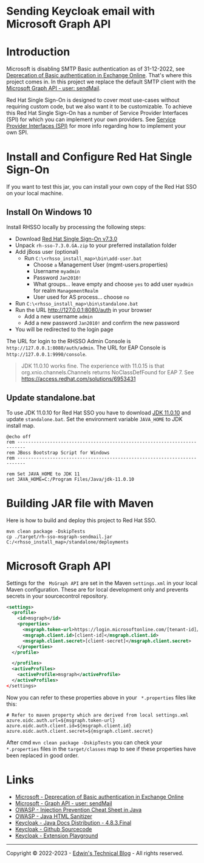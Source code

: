 # Sending Keycloak email with Microsoft Graph API

# Introduction
Microsoft is disabling SMTP Basic authentication as of 31-12-2022, see [Deprecation of Basic authentication in Exchange Online](https://learn.microsoft.com/en-us/exchange/clients-and-mobile-in-exchange-online/deprecation-of-basic-authentication-exchange-online).
That's where this project comes in. In this project we replace the default SMTP client with the [Microsoft Graph API - user: sendMail](https://learn.microsoft.com/en-us/graph/api/user-sendmail?view=graph-rest-1.0&tabs=http).

Red Hat Single Sign-On is designed to cover most use-cases without requiring custom code, but we also want it to be customizable.
To achieve this Red Hat Single Sign-On has a number of Service Provider Interfaces (SPI) for which you can implement your own providers.
See [Service Provider Interfaces (SPI)](https://access.redhat.com/documentation/en-us/red_hat_single_sign-on/7.3/html-single/server_developer_guide/index#providers) for more info regarding how to implement your own SPI.

# Install and Configure Red Hat Single Sign-On
If you want to test this jar, you can install your own copy of the Red Hat SSO on your local machine.

## Install On Windows 10
Install RHSSO locally by processing the following steps:
- Download [Red Hat Single Sign-On v7.3.0](https://access.redhat.com/jbossnetwork/restricted/listSoftware.html?downloadType=distributions&product=core.service.rhsso&version=7.3)
- Unpack `rh-sso-7.3.0.GA.zip` to your preferred installation folder
- Add jBoss user (optional)
    - Run `C:\<rhsso_install_map>\bin\add-user.bat`
        - Choose `a` Management User (mgmt-users.properties)
        - Username `myadmin`
        - Password `Jan2010!`
        - What groups... leave empty and choose `yes` to add user `myadmin` for realm `ManagementRealm`
        - User used for AS process... choose `no`
- Run `C:\<rhsso_install_map>\bin\standalone.bat`
- Run the URL http://127.0.0.1:8080/auth in your browser
    - Add a new username `admin`
    - Add a new password `Jan2010!` and confirm the new password
- You will be redirected to the login page

The URL for login to the RHSSO Admin Console is `http://127.0.0.1:8080/auth/admin`.
The URL for EAP Console is `http://127.0.0.1:9990/console`.

> JDK 11.0.10 works fine. The experience with 11.0.15 is that org.xnio.channels.Channels returns NoClassDefFound for EAP 7.
> See https://access.redhat.com/solutions/6953431

## Update standalone.bat
To use JDK 11.0.10 for Red Hat SSO you have to download [JDK 11.0.10](https://www.oracle.com/nl/java/technologies/javase/jdk11-archive-downloads.html) and update `standalone.bat`. Set the environment variable `JAVA_HOME` to JDK install map.

```shell
@echo off
rem -------------------------------------------------------------------------
rem JBoss Bootstrap Script for Windows
rem -------------------------------------------------------------------------

rem Set JAVA_HOME to JDK 11
set JAVA_HOME=C:/Program Files/Java/jdk-11.0.10
```

# Building JAR file with Maven
Here is how to build and deploy this project to Red Hat SSO.

```shell script
mvn clean package -DskipTests
cp ./target/rh-sso-msgraph-sendmail.jar C:/<rhsso_install_map>/standalone/deployments
```

# Microsoft Graph API
Settings for the ` MsGraph API`  are set in the Maven `settings.xml` in your local Maven configuration.
These are for local development only and prevents secrets in your sourcecontrol repository.

```xml
<settings>
  <profile>
    <id>msgraph</id>
    <properties>
      <msgraph.token-url>https://login.microsoftonline.com/[tenant-id]/oauth2/v2.0/token</msgraph.token-url>
      <msgraph.client.id>[client-id]</msgraph.client.id>
      <msgraph.client.secret>[client-secret]</msgraph.client.secret>
    </properties>
  </profile>

  </profiles>
  <activeProfiles>
    <activeProfile>msgraph</activeProfile>
  </activeProfiles>
</settings>
```
Now you can refer to these properties above in your ` *.properties`  files like this:

```
# Refer to maven property which are derived from local settings.xml
azure.oidc.auth.url=${msgraph.token-url}
azure.oidc.auth.client.id=${msgraph.client.id}
azure.oidc.auth.client.secret=${msgraph.client.secret}
```

After cmd `mvn clean package -DskipTests` you can check your ` *.properties` files in the `target/classes` map
to see if these properties have been replaced in good order.

# Links
- [Microsoft - Deprecation of Basic authentication in Exchange Online](https://learn.microsoft.com/en-us/exchange/clients-and-mobile-in-exchange-online/deprecation-of-basic-authentication-exchange-online)
- [Microsoft - Graph API - user: sendMail](https://learn.microsoft.com/en-us/graph/api/user-sendmail?view=graph-rest-1.0&tabs=http)
- [OWASP - Injection Prevention Cheat Sheet in Java](https://cheatsheetseries.owasp.org/cheatsheets/Injection_Prevention_in_Java_Cheat_Sheet.html)
- [OWASP - Java HTML Sanitizer](https://github.com/owasp/java-html-sanitizer)
- [Keycloak - Java Docs Distribution - 4.8.3.Final](https://www.javadoc.io/doc/org.keycloak/keycloak-services/4.8.3.Final/index.html)
- [Keycloak - Github Sourcecode](https://github.com/keycloak/keycloak)
- [Keycloak - Extension Playground](https://github.com/thomasdarimont/keycloak-extension-playground)

---
Copyright &copy; 2022-2023 - [Edwin's Technical Blog](https://www.edekler.nl/) - All rights reserved.